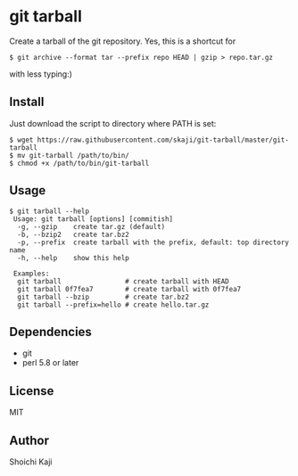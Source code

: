 # git tarball

Create a tarball of the git repository. Yes, this is a shortcut for

```
$ git archive --format tar --prefix repo HEAD | gzip > repo.tar.gz
```
with less typing:)

## Install

Just download the script to directory where PATH is set:

```
$ wget https://raw.githubusercontent.com/skaji/git-tarball/master/git-tarball
$ mv git-tarball /path/to/bin/
$ chmod +x /path/to/bin/git-tarball
```

## Usage

```
$ git tarball --help
 Usage: git tarball [options] [commitish]
  -g, --gzip    create tar.gz (default)
  -b, --bzip2   create tar.bz2
  -p, --prefix  create tarball with the prefix, default: top directory name
  -h, --help    show this help

 Examples:
  git tarball                # create tarball with HEAD
  git tarball 0f7fea7        # create tarball with 0f7fea7
  git tarball --bzip         # create tar.bz2
  git tarball --prefix=hello # create hello.tar.gz
```

## Dependencies

* git
* perl 5.8 or later

## License

MIT

## Author

Shoichi Kaji

